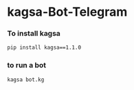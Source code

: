 # kagsa-Bot-Telegram

### To install kagsa

```bash
pip install kagsa==1.1.0
```
### to run a bot

```bash
kagsa bot.kg
```

 
